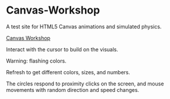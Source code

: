 # Canvas-Workshop

A test site for HTML5 Canvas animations and simulated physics.

<a href="https://canvas-workshop.pages.dev/">Canvas Workshop</a>

Interact with the cursor to build on the visuals. 

Warning: flashing colors.

Refresh to get different colors, sizes, and numbers.

The circles respond to proximity clicks on the screen, and mouse movements with random direction and speed changes.


